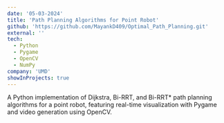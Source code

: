 ```yaml
---
date: '05-03-2024'
title: 'Path Planning Algorithms for Point Robot'
github: 'https://github.com/MayankD409/Optimal_Path_Planning.git'
external: ''
tech:
  - Python
  - Pygame
  - OpenCV
  - NumPy
company: 'UMD'
showInProjects: true
---
```


A Python implementation of Dijkstra, Bi-RRT, and Bi-RRT* path planning algorithms for a point robot, featuring real-time visualization with Pygame and video generation using OpenCV.
